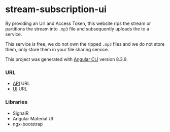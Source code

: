 # stream-subscription-ui

By providing an Url and Access Token, this website rips the stream or partitions the stream into `.mp3` file and subsequently uploads the to a service. 

This service is free, we do not own the ripped `.mp3` files and we do not store them, only store them in your file sharing service.

This project was generated with [Angular CLI](https://github.com/angular/angular-cli) version 8.3.9.

### URL

- [API](https://streaming-subscription.herokuapp.com/) URL
- [UI](https://stream-subscription-ui.herokuapp.com/) URL

### Libraries
  - SignalR
  - Angular Material UI
  - ngx-bootstrap
